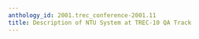 ```yaml
---
anthology_id: 2001.trec_conference-2001.11
title: Description of NTU System at TREC-10 QA Track
---
```

